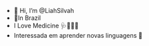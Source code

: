 - 👋 Hi, I’m @LiahSilvah
- 📌In Brazil
- I Love Medicine 🩺💉🧪🧬
- Interessada em aprender novas linguagens 🥱

<!---
LiahSilvah/LiahSilvah is a ✨ special ✨ repository because its `README.md` (this file) appears on your GitHub profile.
You can click the Preview link to take a look at your changes.
--->
